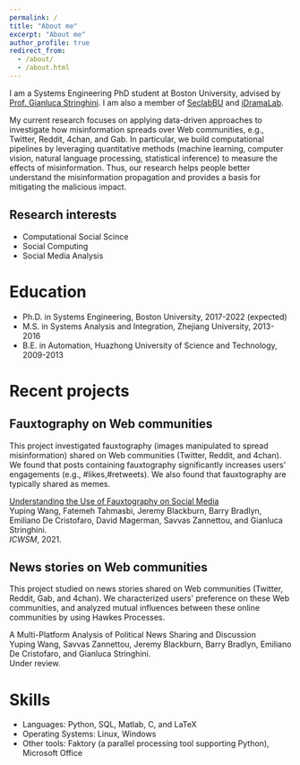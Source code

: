 ```yaml
---
permalink: /
title: "About me"
excerpt: "About me"
author_profile: true
redirect_from: 
  - /about/
  - /about.html
---
```

I am a Systems Engineering PhD student at Boston University, advised by [Prof. Gianluca Stringhini](https://seclab.bu.edu/people/gianluca/index.html). I am also a member of [SeclabBU](https://seclab.bu.edu/) and [iDramaLab](https://idrama.science/). 

My current research focuses on applying data-driven approaches to investigate how misinformation spreads over Web communities, e.g., Twitter, Reddit, 4chan, and Gab. In particular, we build computational pipelines by leveraging quantitative methods (machine learning, computer vision, natural language processing, statistical inference) to measure the effects of misinformation. Thus, our research helps people better understand the misinformation propagation and provides a basis for mitigating the malicious impact. 


Research interests
------
* Computational Social Scince
* Social Computing
* Social Media Analysis

Education
======
* Ph.D. in Systems Engineering, Boston University, 2017-2022 (expected)
* M.S. in Systems Analysis and Integration, Zhejiang University, 2013-2016
* B.E. in Automation, Huazhong University of Science and Technology, 2009-2013

 

Recent projects
=======

Fauxtography on Web communities
-------
This project investigated fauxtography (images manipulated to spread misinformation) shared on Web communities (Twitter, Reddit, and 4chan). We found that posts containing fauxtography significantly increases users' engagements (e.g., #likes,#retweets). We also found that fauxtography are typically shared as memes. 

[Understanding the Use of Fauxtography on Social Media](https://arxiv.org/abs/2009.11792)  
Yuping Wang, Fatemeh Tahmasbi, Jeremy Blackburn, Barry Bradlyn, Emiliano De Cristofaro, David Magerman, Savvas Zannettou, and Gianluca Stringhini.      
*ICWSM*, 2021.


News stories on Web communities
-------
This project studied on news stories shared on Web communities (Twitter, Reddit, Gab, and 4chan). We characterized users' preference on these Web communities, and analyzed mutual influences between these online communities by using Hawkes Processes.

A Multi-Platform Analysis of Political News Sharing and Discussion   
Yuping Wang, Savvas Zannettou, Jeremy Blackburn, Barry Bradlyn, Emiliano De Cristofaro, and Gianluca Stringhini.     
Under review.

Skills
======
* Languages: Python, SQL, Matlab, C, and LaTeX
* Operating Systems: Linux, Windows
* Other tools: Faktory (a parallel processing tool supporting Python), Microsoft Office
